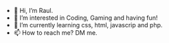- 👋 Hi, I’m Raul.
- 👀 I’m interested in Coding, Gaming and having fun!
- 🌱 I’m currently learning css, html, javascrip and php.
- 📫 How to reach me? DM me.
